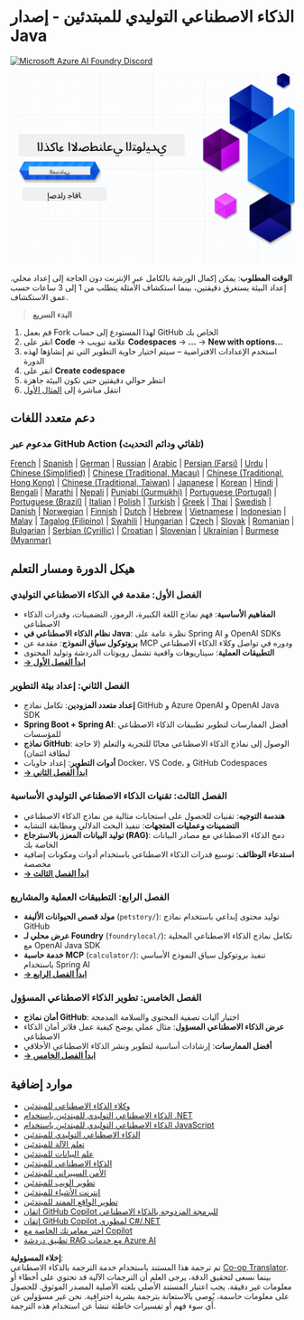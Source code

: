 <!--
CO_OP_TRANSLATOR_METADATA:
{
  "original_hash": "b4c05c53b67571aee42e9532404f2fb8",
  "translation_date": "2025-07-28T10:18:49+00:00",
  "source_file": "README.md",
  "language_code": "ar"
}
-->
# الذكاء الاصطناعي التوليدي للمبتدئين - إصدار Java
[![Microsoft Azure AI Foundry Discord](https://dcbadge.limes.pink/api/server/ByRwuEEgH4)](https://discord.com/invite/ByRwuEEgH4)

![Generative AI for Beginners - Java Edition](../../translated_images/beg-genai-series.8b48be9951cc574c25f8a3accba949bfd03c2f008e2c613283a1b47316fbee68.ar.png)

**الوقت المطلوب**: يمكن إكمال الورشة بالكامل عبر الإنترنت دون الحاجة إلى إعداد محلي. إعداد البيئة يستغرق دقيقتين، بينما استكشاف الأمثلة يتطلب من 1 إلى 3 ساعات حسب عمق الاستكشاف.

> **البدء السريع**

1. قم بعمل Fork لهذا المستودع إلى حساب GitHub الخاص بك
2. انقر على **Code** → علامة تبويب **Codespaces** → **...** → **New with options...**
3. استخدم الإعدادات الافتراضية – سيتم اختيار حاوية التطوير التي تم إنشاؤها لهذه الدورة
4. انقر على **Create codespace**
5. انتظر حوالي دقيقتين حتى تكون البيئة جاهزة
6. انتقل مباشرة إلى [المثال الأول](./02-SetupDevEnvironment/README.md#step-2-create-a-github-personal-access-token)

## دعم متعدد اللغات

### مدعوم عبر GitHub Action (تلقائي ودائم التحديث)

[French](../fr/README.md) | [Spanish](../es/README.md) | [German](../de/README.md) | [Russian](../ru/README.md) | [Arabic](./README.md) | [Persian (Farsi)](../fa/README.md) | [Urdu](../ur/README.md) | [Chinese (Simplified)](../zh/README.md) | [Chinese (Traditional, Macau)](../mo/README.md) | [Chinese (Traditional, Hong Kong)](../hk/README.md) | [Chinese (Traditional, Taiwan)](../tw/README.md) | [Japanese](../ja/README.md) | [Korean](../ko/README.md) | [Hindi](../hi/README.md) | [Bengali](../bn/README.md) | [Marathi](../mr/README.md) | [Nepali](../ne/README.md) | [Punjabi (Gurmukhi)](../pa/README.md) | [Portuguese (Portugal)](../pt/README.md) | [Portuguese (Brazil)](../br/README.md) | [Italian](../it/README.md) | [Polish](../pl/README.md) | [Turkish](../tr/README.md) | [Greek](../el/README.md) | [Thai](../th/README.md) | [Swedish](../sv/README.md) | [Danish](../da/README.md) | [Norwegian](../no/README.md) | [Finnish](../fi/README.md) | [Dutch](../nl/README.md) | [Hebrew](../he/README.md) | [Vietnamese](../vi/README.md) | [Indonesian](../id/README.md) | [Malay](../ms/README.md) | [Tagalog (Filipino)](../tl/README.md) | [Swahili](../sw/README.md) | [Hungarian](../hu/README.md) | [Czech](../cs/README.md) | [Slovak](../sk/README.md) | [Romanian](../ro/README.md) | [Bulgarian](../bg/README.md) | [Serbian (Cyrillic)](../sr/README.md) | [Croatian](../hr/README.md) | [Slovenian](../sl/README.md) | [Ukrainian](../uk/README.md) | [Burmese (Myanmar)](../my/README.md)

## هيكل الدورة ومسار التعلم

### **الفصل الأول: مقدمة في الذكاء الاصطناعي التوليدي**
- **المفاهيم الأساسية**: فهم نماذج اللغة الكبيرة، الرموز، التضمينات، وقدرات الذكاء الاصطناعي
- **نظام الذكاء الاصطناعي في Java**: نظرة عامة على Spring AI و OpenAI SDKs
- **بروتوكول سياق النموذج**: مقدمة عن MCP ودوره في تواصل وكلاء الذكاء الاصطناعي
- **التطبيقات العملية**: سيناريوهات واقعية تشمل روبوتات الدردشة وتوليد المحتوى
- **[→ ابدأ الفصل الأول](./01-IntroToGenAI/README.md)**

### **الفصل الثاني: إعداد بيئة التطوير**
- **إعداد متعدد المزودين**: تكامل نماذج GitHub و Azure OpenAI و OpenAI Java SDK
- **Spring Boot + Spring AI**: أفضل الممارسات لتطوير تطبيقات الذكاء الاصطناعي للمؤسسات
- **نماذج GitHub**: الوصول إلى نماذج الذكاء الاصطناعي مجانًا للتجربة والتعلم (لا حاجة لبطاقة ائتمان)
- **أدوات التطوير**: إعداد حاويات Docker، VS Code، و GitHub Codespaces
- **[→ ابدأ الفصل الثاني](./02-SetupDevEnvironment/README.md)**

### **الفصل الثالث: تقنيات الذكاء الاصطناعي التوليدي الأساسية**
- **هندسة التوجيه**: تقنيات للحصول على استجابات مثالية من نماذج الذكاء الاصطناعي
- **التضمينات وعمليات المتجهات**: تنفيذ البحث الدلالي ومطابقة التشابه
- **توليد البيانات المعزز بالاسترجاع (RAG)**: دمج الذكاء الاصطناعي مع مصادر البيانات الخاصة بك
- **استدعاء الوظائف**: توسيع قدرات الذكاء الاصطناعي باستخدام أدوات ومكونات إضافية مخصصة
- **[→ ابدأ الفصل الثالث](./03-CoreGenerativeAITechniques/README.md)**

### **الفصل الرابع: التطبيقات العملية والمشاريع**
- **مولد قصص الحيوانات الأليفة** (`petstory/`): توليد محتوى إبداعي باستخدام نماذج GitHub
- **عرض محلي لـ Foundry** (`foundrylocal/`): تكامل نماذج الذكاء الاصطناعي المحلية مع OpenAI Java SDK
- **خدمة حاسبة MCP** (`calculator/`): تنفيذ بروتوكول سياق النموذج الأساسي باستخدام Spring AI
- **[→ ابدأ الفصل الرابع](./04-PracticalSamples/README.md)**

### **الفصل الخامس: تطوير الذكاء الاصطناعي المسؤول**
- **أمان نماذج GitHub**: اختبار آليات تصفية المحتوى والسلامة المدمجة
- **عرض الذكاء الاصطناعي المسؤول**: مثال عملي يوضح كيفية عمل فلاتر أمان الذكاء الاصطناعي
- **أفضل الممارسات**: إرشادات أساسية لتطوير ونشر الذكاء الاصطناعي الأخلاقي
- **[→ ابدأ الفصل الخامس](./05-ResponsibleGenAI/README.md)**

## موارد إضافية

- [وكلاء الذكاء الاصطناعي للمبتدئين](https://github.com/microsoft/ai-agents-for-beginners)
- [الذكاء الاصطناعي التوليدي للمبتدئين باستخدام .NET](https://github.com/microsoft/Generative-AI-for-beginners-dotnet)
- [الذكاء الاصطناعي التوليدي للمبتدئين باستخدام JavaScript](https://github.com/microsoft/generative-ai-with-javascript)
- [الذكاء الاصطناعي التوليدي للمبتدئين](https://github.com/microsoft/generative-ai-for-beginners)
- [تعلم الآلة للمبتدئين](https://aka.ms/ml-beginners)
- [علم البيانات للمبتدئين](https://aka.ms/datascience-beginners)
- [الذكاء الاصطناعي للمبتدئين](https://aka.ms/ai-beginners)
- [الأمن السيبراني للمبتدئين](https://github.com/microsoft/Security-101)
- [تطوير الويب للمبتدئين](https://aka.ms/webdev-beginners)
- [إنترنت الأشياء للمبتدئين](https://aka.ms/iot-beginners)
- [تطوير الواقع الممتد للمبتدئين](https://github.com/microsoft/xr-development-for-beginners)
- [إتقان GitHub Copilot للبرمجة المزدوجة بالذكاء الاصطناعي](https://aka.ms/GitHubCopilotAI)
- [إتقان GitHub Copilot لمطوري C#/.NET](https://github.com/microsoft/mastering-github-copilot-for-dotnet-csharp-developers)
- [اختر مغامرتك الخاصة مع Copilot](https://github.com/microsoft/CopilotAdventures)
- [تطبيق دردشة RAG مع خدمات Azure AI](https://github.com/Azure-Samples/azure-search-openai-demo-java)

**إخلاء المسؤولية**:  
تم ترجمة هذا المستند باستخدام خدمة الترجمة بالذكاء الاصطناعي [Co-op Translator](https://github.com/Azure/co-op-translator). بينما نسعى لتحقيق الدقة، يرجى العلم أن الترجمات الآلية قد تحتوي على أخطاء أو معلومات غير دقيقة. يجب اعتبار المستند الأصلي بلغته الأصلية المصدر الموثوق. للحصول على معلومات حاسمة، يُوصى بالاستعانة بترجمة بشرية احترافية. نحن غير مسؤولين عن أي سوء فهم أو تفسيرات خاطئة تنشأ عن استخدام هذه الترجمة.